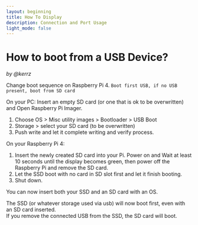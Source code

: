 ```yaml
---
layout: beginning
title: How To Display
description: Connection and Port Usage
light_mode: false
---
```


# How to boot from a USB Device?
_by @kerrz_

Change boot sequence on Raspberry Pi 4.
`Boot first USB, if no USB present, boot from SD card`

On your PC:
Insert an empty SD card (or one that is ok to be overwritten) and Open Raspberry Pi Imager.
1. Choose OS > Misc utility images > Bootloader > USB Boot
2. Storage > select your SD card (to be overwritten) 
3. Push write and let it complete writing and verify process.

On your Raspberry Pi 4:
1. Insert the newly created SD card into your Pi. Power on and Wait at least 10 seconds until the display becomes green, then power off the Raspberry Pi and remove the SD card.
2. Let the SSD boot with no card in SD slot first and let it finish booting.
3. Shut down.

You can now insert both your SSD and an SD card with an OS. 

The SSD (or whatever storage used via usb) will now boot first, even with an SD card inserted.    
If you remove the connected USB from the SSD, the SD card will boot.
